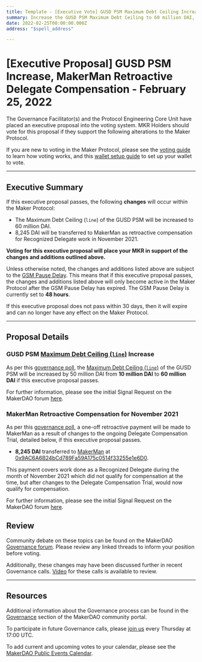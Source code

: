 ```yaml
---
title: Template - [Executive Vote] GUSD PSM Maximum Debt Ceiling Increase, MakerMan Retroactive Delegate Compensation - February 25, 2022
summary: Increase the GUSD PSM Maximum Debt Ceiling to 60 million DAI, Retroactive compensation for MakerMan for Recognized Delegate work in November 2021.
date: 2022-02-25T00:00:00.000Z
address: "$spell_address"

---
```

# [Executive Proposal] GUSD PSM Increase, MakerMan Retroactive Delegate Compensation - February 25, 2022

The Governance Facilitator(s) and the Protocol Engineering Core Unit have placed an executive proposal into the voting system. MKR Holders should vote for this proposal if they support the following alterations to the Maker Protocol.

If you are new to voting in the Maker Protocol, please see the [voting guide](https://community-development.makerdao.com/en/learn/governance/how-voting-works/) to learn how voting works, and this [wallet setup guide](https://community-development.makerdao.com/en/learn/governance/voting-setup/) to set up your wallet to vote.

---

## Executive Summary

If this executive proposal passes, the following **changes** will occur within the Maker Protocol:
- The Maximum Debt Ceiling (`line`) of the GUSD PSM will be increased to 60 million DAI.
- 8,245 DAI will be transferred to MakerMan as retroactive compensation for Recognized Delegate work in November 2021.

**Voting for this executive proposal will place your MKR in support of the changes and additions outlined above.**

Unless otherwise noted, the changes and additions listed above are subject to the [GSM Pause Delay](https://manual.makerdao.com/parameter-index/core/param-gsm-pause-delay). This means that if this executive proposal passes, the changes and additions listed above will only become active in the Maker Protocol after the GSM Pause Delay has expired. The GSM Pause Delay is currently set to **48 hours**.

If this executive proposal does not pass within 30 days, then it will expire and can no longer have any effect on the Maker Protocol.

---

## Proposal Details

### GUSD PSM [Maximum Debt Ceiling (`line`)](https://manual.makerdao.com/module-index/module-dciam#maximum-debt-ceiling-line) Increase

As per this [governance poll](https://vote.makerdao.com/polling/QmWPYU9c), the [Maximum Debt Ceiling (`line`)](https://manual.makerdao.com/module-index/module-dciam#maximum-debt-ceiling-line) of the GUSD PSM will be increased by 50 million DAI from **10 million DAI** to **60 million DAI** if this executive proposal passes.

For further information, please see the initial Signal Request on the MakerDAO forum [here](https://forum.makerdao.com/t/signal-request-raise-gemini-dollar-gusd-psm-debt-ceiling-to-60-million-dai/12961).

### MakerMan Retroactive Compensation for November 2021

As per this [governance poll](https://vote.makerdao.com/polling/QmR2DX4L), a one-off retroactive payment will be made to MakerMan as a result of changes to the ongoing Delegate Compensation Trial, detailed below, if this executive proposal passes.

* **8,245 DAI** transferred to [MakerMan](https://vote.makerdao.com/address/0x22d5294a23d49294bf11d9db8beda36e104ad9b3) at [0x9AC6A6B24bCd789Fa59A175c0514f33255e1e6D0](https://etherscan.io/address/0x9AC6A6B24bCd789Fa59A175c0514f33255e1e6D0).

This payment covers work done as a Recognized Delegate during the month of November 2021 which did not qualify for compensation at the time, but after changes to the Delegate Compensation Trial, would now qualify for compensation.


For further information, please see the initial Signal Request on the MakerDAO forum [here](https://forum.makerdao.com/t/signal-request-makerman-retroactive-delegate-comp/13051).

## Review

Community debate on these topics can be found on the MakerDAO [Governance forum](https://forum.makerdao.com/). Please review any linked threads to inform your position before voting.

Additionally, these changes may have been discussed further in recent Governance calls. [Video](https://www.youtube.com/playlist?list=PLLzkWCj8ywWNq5-90-Id6VPSsrk4OWVan) for these calls is available to review.

---

## Resources

Additional information about the Governance process can be found in the [Governance](https://community-development.makerdao.com/en/learn/governance) section of the MakerDAO community portal.

To participate in future Governance calls, please [join us](https://github.com/makerdao/community/tree/master/governance/governance-and-risk-meetings) every Thursday at 17:00 UTC.

To add current and upcoming votes to your calendar, please see the [MakerDAO Public Events Calendar](https://calendar.google.com/calendar/embed?src=makerdao.com_3efhm2ghipksegl009ktniomdk%40group.calendar.google.com&ctz=UTC&mode=week&showCalendars=0&showPrint=0).
